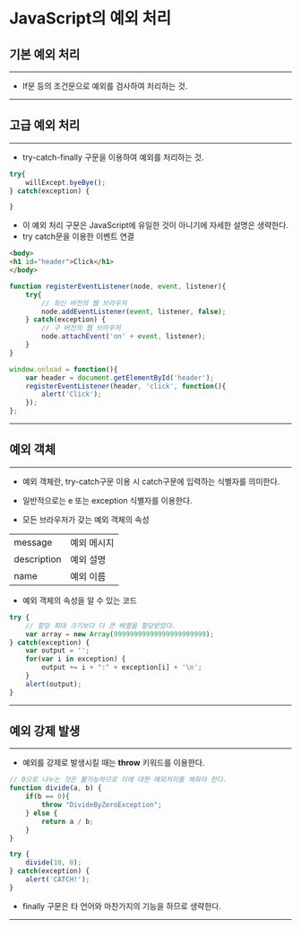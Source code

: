 JavaScript의 예외 처리
======

<h2>기본 예외 처리</h2>

<hr/>

* If문 등의 조건문으로 예외를 검사하여 처리하는 것.

<hr/>

<h2>고급 예외 처리</h2>

<hr/>

* try-catch-finally 구문을 이용하여 예외를 처리하는 것.
```js
try{   
    willExcept.byeBye();
} catch(exception) {

}
```
* 이 예외 처리 구문은 JavaScript에 유일한 것이 아니기에 자세한 설명은 생략한다.
* try catch문을 이용한 이벤트 연결
```HTML
<body>
<h1 id="header">Click</h1>
</body>
```

```js
function registerEventListener(node, event, listener){
    try{
        // 최신 버전의 웹 브라우저
        node.addEventListener(event, listener, false);
    } catch(exception) {
        // 구 버전의 웹 브라우저
        node.attachEvent('on' + event, listener);
    }
}

window.onload = function(){
    var header = document.getElementById('header');
    registerEventListener(header, 'click', function(){
        alert('Click');
    });
};
```

<hr/>

<h2>예외 객체</h2>

<hr/>

* 예외 객체란, try-catch구문 이용 시 catch구문에 입력하는 식별자를 의미한다.
* 일반적으로는 e 또는 exception 식별자를 이용한다.

* 모든 브라우저가 갖는 예외 객체의 속성
<table>
    <tr>   
        <td>message</td>
        <td>예외 메시지</td>
    </tr>
    <tr>   
        <td>description</td>
        <td>예외 설명</td>
    </tr>
    <tr>   
        <td>name</td>
        <td>예외 이름</td>
    </tr>
</table>

* 예외 객체의 속성을 알 수 있는 코드
```js
try {
    // 할당 최대 크기보다 더 큰 배열을 할당받았다.
    var array = new Array(99999999999999999999999);
} catch(exception) {
    var output = '';
    for(var i in exception) {
        output += i + ":" + exception[i] + '\n';
    }
    alert(output);
}
```

<hr/>

<h2>예외 강제 발생</h2>

<hr/>

* 예외를 강제로 발생시킬 때는 __throw__ 키워드를 이용한다.

```js
// 0으로 나누는 것은 불가능하므로 이에 대한 예외처리를 해줘야 한다.
function divide(a, b) {
    if(b == 0){
        throw "DivideByZeroException";
    } else {
        return a / b;
    }
}

try {
    divide(10, 0);
} catch(exception) {
    alert('CATCH!');
}
```

* finally 구문은 타 언어와 마찬가지의 기능을 하므로 생략한다.

<hr/>